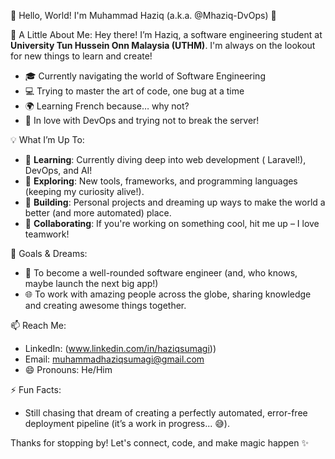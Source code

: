  👋 Hello, World! I'm Muhammad Haziq (a.k.a. @Mhaziq-DvOps) 🎉

 🌟 A Little About Me:
Hey there! I’m Haziq, a software engineering student at **University Tun Hussein Onn Malaysia (UTHM)**. I'm always on the lookout for new things to learn and create!

- 🎓 Currently navigating the world of Software Engineering
- 💻 Trying to master the art of code, one bug at a time
- 🌍 Learning French because… why not?
- 🔧 In love with DevOps and trying not to break the server!

 💡 What I’m Up To:
- 🌱 **Learning**: Currently diving deep into web development ( Laravel!), DevOps, and AI!
- 🔭 **Exploring**: New tools, frameworks, and programming languages (keeping my curiosity alive!).
- 🧠 **Building**: Personal projects and dreaming up ways to make the world a better (and more automated) place.
- 💬 **Collaborating**: If you're working on something cool, hit me up – I love teamwork!

 🎯 Goals & Dreams:
- 🚀 To become a well-rounded software engineer (and, who knows, maybe launch the next big app!)
- 🌐 To work with amazing people across the globe, sharing knowledge and creating awesome things together.

 📫 Reach Me:
- LinkedIn: (www.linkedin.com/in/haziqsumagi))
- Email: muhammadhaziqsumagi@gmail.com
- 😄 Pronouns: He/Him

 ⚡ Fun Facts:

- Still chasing that dream of creating a perfectly automated, error-free deployment pipeline (it’s a work in progress... 😅).

Thanks for stopping by! Let's connect, code, and make magic happen ✨

